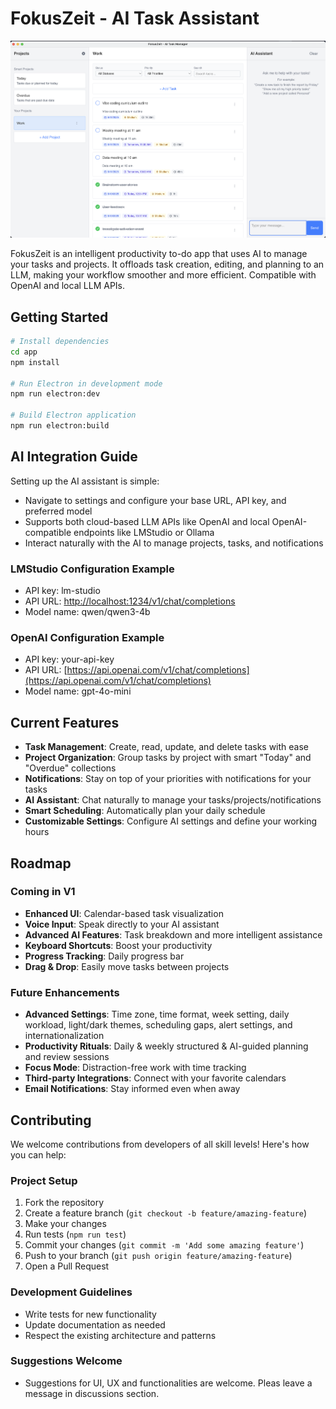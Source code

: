 # FokusZeit - AI Task Assistant

![fokuszeit_screenshot](Docs/assets/fokuszeit_screenshot.png)

FokusZeit is an intelligent productivity to-do app that uses AI to manage your tasks and projects. It offloads task creation, editing, and planning to an LLM, making your workflow smoother and more efficient. Compatible with OpenAI and local LLM APIs.

## Getting Started

```bash
# Install dependencies
cd app
npm install

# Run Electron in development mode
npm run electron:dev

# Build Electron application
npm run electron:build
```

## AI Integration Guide

Setting up the AI assistant is simple:

- Navigate to settings and configure your base URL, API key, and preferred model
- Supports both cloud-based LLM APIs like OpenAI and local OpenAI-compatible endpoints like LMStudio or Ollama
- Interact naturally with the AI to manage projects, tasks, and notifications

### LMStudio Configuration Example

- API key: lm-studio  
- API URL: [http://localhost:1234/v1/chat/completions](http://localhost:1234/v1/chat/completions)  
- Model name: qwen/qwen3-4b 

### OpenAI Configuration Example

- API key: your-api-key  
- API URL: [https://api.openai.com/v1/chat/completions](https://api.openai.com/v1/chat/completions)
- Model name: gpt-4o-mini  

## Current Features

- **Task Management**: Create, read, update, and delete tasks with ease
- **Project Organization**: Group tasks by project with smart "Today" and "Overdue" collections
- **Notifications**: Stay on top of your priorities with notifications for your tasks
- **AI Assistant**: Chat naturally to manage your tasks/projects/notifications
- **Smart Scheduling**: Automatically plan your daily schedule
- **Customizable Settings**: Configure AI settings and define your working hours

## Roadmap

### Coming in V1

- **Enhanced UI**: Calendar-based task visualization
- **Voice Input**: Speak directly to your AI assistant
- **Advanced AI Features**: Task breakdown and more intelligent assistance
- **Keyboard Shortcuts**: Boost your productivity
- **Progress Tracking**: Daily progress bar
- **Drag & Drop**: Easily move tasks between projects

### Future Enhancements

- **Advanced Settings**: Time zone, time format, week setting, daily workload, light/dark themes, scheduling gaps, alert settings, and internationalization
- **Productivity Rituals**: Daily & weekly structured & AI-guided planning and review sessions
- **Focus Mode**: Distraction-free work with time tracking
- **Third-party Integrations**: Connect with your favorite calendars
- **Email Notifications**: Stay informed even when away

## Contributing

We welcome contributions from developers of all skill levels! Here's how you can help:

### Project Setup

1. Fork the repository
2. Create a feature branch (`git checkout -b feature/amazing-feature`)
3. Make your changes
4. Run tests (`npm run test`)
5. Commit your changes (`git commit -m 'Add some amazing feature'`)
6. Push to your branch (`git push origin feature/amazing-feature`)
7. Open a Pull Request

### Development Guidelines

- Write tests for new functionality
- Update documentation as needed
- Respect the existing architecture and patterns

### Suggestions Welcome

- Suggestions for UI, UX and functionalities are welcome. Pleas leave a message in discussions section.
